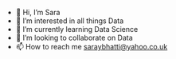 - 👋 Hi, I’m Sara
- 👀 I’m interested in all things Data
- 🌱 I’m currently learning Data Science
- 💞️ I’m looking to collaborate on Data
- 📫 How to reach me saraybhatti@yahoo.co.uk

<!---
Sara1B/Sara1B is a ✨ special ✨ repository because its `README.md` (this file) appears on your GitHub profile.
You can click the Preview link to take a look at your changes.
--->
